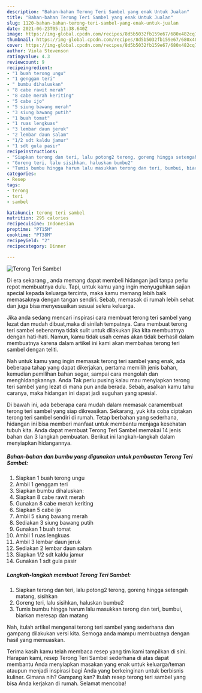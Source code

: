 ```yaml
---
description: "Bahan-bahan Terong Teri Sambel yang enak Untuk Jualan"
title: "Bahan-bahan Terong Teri Sambel yang enak Untuk Jualan"
slug: 1120-bahan-bahan-terong-teri-sambel-yang-enak-untuk-jualan
date: 2021-06-23T05:11:38.640Z
image: https://img-global.cpcdn.com/recipes/8d5b5032fb159e67/680x482cq70/terong-teri-sambel-foto-resep-utama.jpg
thumbnail: https://img-global.cpcdn.com/recipes/8d5b5032fb159e67/680x482cq70/terong-teri-sambel-foto-resep-utama.jpg
cover: https://img-global.cpcdn.com/recipes/8d5b5032fb159e67/680x482cq70/terong-teri-sambel-foto-resep-utama.jpg
author: Viola Stevenson
ratingvalue: 4.3
reviewcount: 9
recipeingredient:
- "1 buah terong ungu"
- "1 genggam teri"
- " bumbu dihaluskan"
- "8 cabe rawit merah"
- "8 cabe merah keriting"
- "5 cabe ijo"
- "5 siung bawang merah"
- "3 siung bawang putih"
- "1 buah tomat"
- "1 ruas lengkuas"
- "3 lembar daun jeruk"
- "2 lembar daun salam"
- "1/2 sdt kaldu jamur"
- "1 sdt gula pasir"
recipeinstructions:
- "Siapkan terong dan teri, lalu potong2 terong, goreng hingga setengah matang, sisihkan"
- "Goreng teri, lalu sisihkan, haluskan bumbu2"
- "Tumis bumbu hingga harum lalu masukkan terong dan teri, bumbui, biarkan meresap dan matang"
categories:
- Resep
tags:
- terong
- teri
- sambel

katakunci: terong teri sambel 
nutrition: 295 calories
recipecuisine: Indonesian
preptime: "PT15M"
cooktime: "PT38M"
recipeyield: "2"
recipecategory: Dinner

---
```



![Terong Teri Sambel](https://img-global.cpcdn.com/recipes/8d5b5032fb159e67/680x482cq70/terong-teri-sambel-foto-resep-utama.jpg)

Di era  sekarang , anda memang dapat membeli hidangan jadi tanpa perlu repot membuatnya dulu. Tapi, untuk kamu yang ingin menyuguhkan sajian special kepada keluarga tercinta, maka kamu memang lebih baik memasaknya dengan tangan sendiri. Sebab, memasak di rumah lebih sehat dan juga bisa menyesuaikan sesuai selera keluarga.

Jika anda sedang mencari inspirasi cara membuat terong teri sambel yang lezat dan mudah dibuat,maka di sinilah tempatnya. Cara membuat terong teri sambel  sebenarnya tidak sulit untuk dilakukan jika kita membuatnya dengan hati-hati. Namun, kamu tidak usah cemas akan tidak berhasil dalam membuatnya 
karena dalam artikel ini kami akan membahas terong teri sambel dengan teliti.  



Nah untuk kamu yang ingin memasak terong teri sambel yang enak, ada beberapa tahap yang dapat dikerjakan, pertama memilih jenis bahan, kemudian pemilihan bahan segar, sampai cara mengolah dan menghidangkannya. Anda Tak perlu pusing kalau mau menyiapkan terong teri sambel yang lezat di mana pun anda berada. Sebab, asalkan kamu  tahu caranya, maka hidangan ini dapat jadi suguhan yang spesial.

Di bawah ini, ada beberapa cara mudah dalam memasak caramembuat terong teri sambel yang siap dikreasikan. Sekarang, yuk kita coba ciptakan terong teri sambel sendiri di rumah. Tetap berbahan yang sederhana, hidangan ini bisa memberi manfaat untuk membantu menjaga kesehatan tubuh kita. Anda dapat membuat Terong Teri Sambel memakai 14 jenis bahan dan 3 langkah pembuatan. Berikut ini langkah-langkah dalam menyiapkan hidangannya.

<!--inarticleads1-->

##### Bahan-bahan dan bumbu yang digunakan untuk pembuatan Terong Teri Sambel:

1. Siapkan 1 buah terong ungu
1. Ambil 1 genggam teri
1. Siapkan  bumbu dihaluskan:
1. Siapkan 8 cabe rawit merah
1. Gunakan 8 cabe merah keriting
1. Siapkan 5 cabe ijo
1. Ambil 5 siung bawang merah
1. Sediakan 3 siung bawang putih
1. Gunakan 1 buah tomat
1. Ambil 1 ruas lengkuas
1. Ambil 3 lembar daun jeruk
1. Sediakan 2 lembar daun salam
1. Siapkan 1/2 sdt kaldu jamur
1. Gunakan 1 sdt gula pasir




<!--inarticleads2-->

##### Langkah-langkah membuat Terong Teri Sambel:

1. Siapkan terong dan teri, lalu potong2 terong, goreng hingga setengah matang, sisihkan
1. Goreng teri, lalu sisihkan, haluskan bumbu2
1. Tumis bumbu hingga harum lalu masukkan terong dan teri, bumbui, biarkan meresap dan matang




Nah, itulah artikel mengenai  terong teri sambel  yang sederhana dan gampang dilakukan versi kita. Semoga anda mampu membuatnya dengan hasil yang memuaskan. 

Terima kasih kamu telah membaca resep yang tim kami tampilkan di sini. Harapan kami, resep  Terong Teri Sambel sederhana di atas dapat membantu Anda menyiapkan masakan yang enak untuk keluarga/teman ataupun menjadi inspirasi bagi Anda yang berkeinginan untuk berbisnis kuliner. Gimana nih? Gampang kan? Itulah resep terong teri sambel yang bisa Anda kerjakan di rumah. Selamat mencoba!

